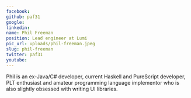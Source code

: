 ```yaml
---
facebook: 
github: paf31
google: 
linkedin: 
name: Phil Freeman
position: Lead engineer at Lumi
pic_url: uploads/phil-freeman.jpeg
slug: phil-freeman
twitter: paf31
youtube: 
---
```

<p>Phil is an ex-Java/C# developer, current Haskell and PureScript developer, PLT enthusiast and amateur programming language implementor who is also slightly obsessed with writing UI libraries.</p>
